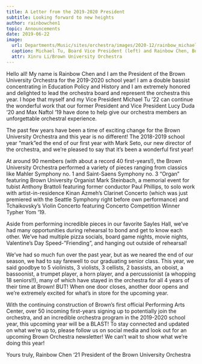 ```yaml
---
title: A Letter from the 2019-2020 President
subtitle: Looking forward to new heights
author: rainbowchen1
topic: Announcements
date: 2019-06-22
image:
  url: Departments/Music/sites/orchestra/images/2020-12/rainbow_michael.jpg
  caption: Michael Tu, Board Vice President (left) and Rainbow Chen, Board President (right) pose for a photo before rehearsal.
  attr: Xinru Li/Brown University Orchestra
---
```


Hello all! My name is Rainbow Chen and I am the President of the Brown University Orchestra for the 2019-2020 school year! I am a double bassist concentrating in Education Policy and History and I am extremely honored and delighted to lead the orchestra board and represent the orchestra this year. I hope that myself and my Vice President Michael Tu ‘22 can continue the wonderful work that our former President and Vice President Lucy Duda ‘20 and Max Naftol ‘19 have done to help give our orchestra members an unforgettable orchestral experience.

The past few years have been a time of exciting change for the Brown University Orchestra and this year is no different! The 2018-2019 school year “mark”ed the end of our first year with Mark Seto, our new director of the orchestra, and we’re pleased to say that it’s been a wonderful first year!

At around 90 members (with about a record 40 first-years!), the Brown University Orchestra performed a variety of pieces ranging from classics like Mahler Symphony no. 1 and Saint-Saens Symphony no. 3 “Organ” featuring Brown University Organist Mark Steinbach, a memorial event for tubist Anthony Brattoli featuring former conductor Paul Phillips, to solo work with artist-in-residence Kinan Azmeh’s Clarinet Concerto (which was just premiered with the Seattle Symphony right before own performance) and Tchaikovsky’s Violin Concerto featuring Concerto Competition Winner Typher Yom ‘19.

Aside from performing incredible pieces in our favorite Sayles Hall, we’ve had many opportunities during rehearsal to bond and get to know each other. We’ve had multiple pizza socials, board game nights, movie nights, Valentine’s Day Speed-”Friending”, and hanging out outside of rehearsal!

We’ve had so much fun over the past year, but as we neared the end of our season, we had to say farewell to our graduating senior class. This year, we said goodbye to 5 violinists, 3 violists, 3 cellists, 2 bassists, an oboist, a bassoonist, a trumpet player, a horn player, and a percussionist (a whopping 18 seniors!!), many of which have stayed in the orchestra for all 4 years of their time at Brown! BUT! When one door closes, another door opens and we’re extremely excited for what’s in store for the upcoming year.

With the continuing construction of Brown’s first official Performing Arts Center, over 50 incoming first-years signing up to potentially join the orchestra, and an incredible orchestra program in the 2019-2020 school year, this upcoming year will be a BLAST! To stay connected and updated on what we’re up to, please follow us on social media and look out for an upcoming Brown Orchestra newsletter! We can’t wait to show what we’re doing this year!

Yours truly,
Rainbow Chen ‘21
President of the Brown University Orchestra